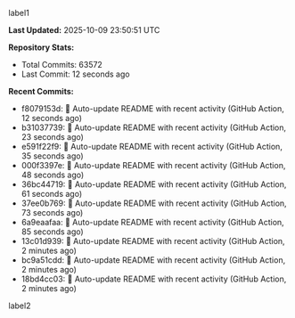 
label1 
<!-- ACTIVITY_START -->
**Last Updated:** 2025-10-09 23:50:51 UTC

**Repository Stats:**
- Total Commits: 63572
- Last Commit: 12 seconds ago

**Recent Commits:**
- f8079153d: 🤖 Auto-update README with recent activity (GitHub Action, 12 seconds ago)
- b31037739: 🤖 Auto-update README with recent activity (GitHub Action, 23 seconds ago)
- e591f22f9: 🤖 Auto-update README with recent activity (GitHub Action, 35 seconds ago)
- 000f3397e: 🤖 Auto-update README with recent activity (GitHub Action, 48 seconds ago)
- 36bc44719: 🤖 Auto-update README with recent activity (GitHub Action, 61 seconds ago)
- 37ee0b769: 🤖 Auto-update README with recent activity (GitHub Action, 73 seconds ago)
- 6a9eaafaa: 🤖 Auto-update README with recent activity (GitHub Action, 85 seconds ago)
- 13c01d939: 🤖 Auto-update README with recent activity (GitHub Action, 2 minutes ago)
- bc9a51cdd: 🤖 Auto-update README with recent activity (GitHub Action, 2 minutes ago)
- 18bd4cc03: 🤖 Auto-update README with recent activity (GitHub Action, 2 minutes ago)
<!-- ACTIVITY_END -->

label2
